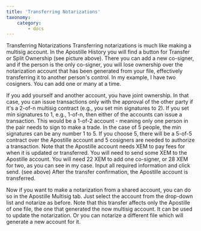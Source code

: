 ```yaml
---
title: 'Transferring Notarizations'
taxonomy:
    category:
        - docs
---
```


Transferring Notarizations
Transferring notarizations is much like making a multisig account. In the Apostille History you will find a button for Transfer or Split Ownership (see picture above). There you can add a new co-signer, and if the person is the only co-signer, you will lose ownership over the notarization account that has been generated from your file, effectively transferring it to another person's control.
In my example, I have two cosigners. You can add one or many at a time.

If you add yourself and another account, you have joint ownership. In that case, you can issue transactions only with the approval of the other party if it's a 2-of-n multisig contract (e.g., you set min signatures to 2).
If you set min signatures to 1, e.g., 1-of-n, then either of the accounts can issue a transaction. This would be a 1-of-2 account - meaning only one person in the pair needs to sign to make a trade.
In the case of 5 people, the min signatures can be any number 1 to 5. If you choose 5, there will be a 5-of-5 contract over the Apostille account and 5 cosigners are needed to authorize a transaction.
Note that the Apostille account needs XEM to pay fees for when it is updated or transferred.
You will need to send some XEM to the Apostille account. You will need 22 XEM to add one co-signer, or 28 XEM for two, as you can see in my case.
Input all required information and click send. (see above)
After the transfer confirmation, the Apostille account is transferred.

Now if you want to make a notarization from a shared account, you can do so in the Apostille Multisig tab.
Just select the account from the drop-down list and notarize as before.
Note that this transfer affects only the Apostille of one file, the one that generated the now multisig account. It can be used to update the notarization. Or you can notarize a different file which will generate a new account for it.
